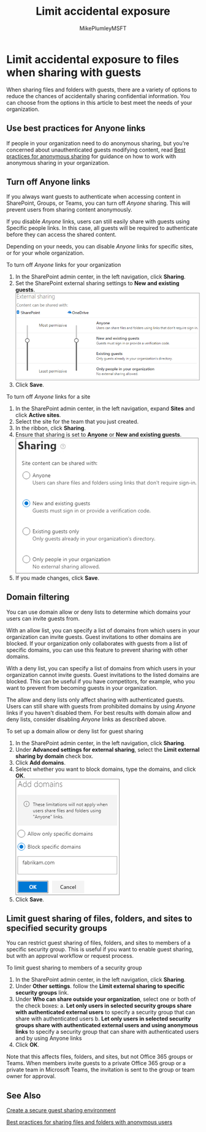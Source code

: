 ﻿---
title: "Limit accidental exposure"
ms.author: mikeplum
author: MikePlumleyMSFT
manager: pamgreen
audience: ITPro
ms.topic: article
ms.service: sharepoint-online
localization_priority: Priority
description: "Learn how to limit accidental exposure of information when sharing files with guests."
---

# Limit accidental exposure to files when sharing with guests

When sharing files and folders with guests, there are a variety of options to reduce the chances of accidentally sharing confidential information. You can choose from the options in this article to best meet the needs of your organization.

## Use best practices for Anyone links

If people in your organization need to do anonymous sharing, but you're concerned about unauthenticated guests modifying content, read [Best practices for anonymous sharing](best-practices-anonymous-sharing.md) for guidance on how to work with anonymous sharing in your organization.

## Turn off Anyone links

If you always want guests to authenticate when accessing content in SharePoint, Groups, or Teams, you can turn off *Anyone* sharing. This will prevent users from sharing content anonymously.

If you disable *Anyone* links, users can still easily share with guests using Specific people links. In this case, all guests will be required to authenticate before they can access the shared content.

Depending on your needs, you can disable *Anyone* links for specific sites, or for your whole organization.

To turn off *Anyone* links for your organization
1. In the SharePoint admin center, in the left navigation, click **Sharing**.
2. Set the SharePoint external sharing settings to **New and existing guests**.</br>
   ![Screenshot of SharePoint site external sharing settings](media/sharepoint-organization-external-sharing-controls-new-users.png)
3. Click **Save**.

To turn off *Anyone* links for a site
1. In the SharePoint admin center, in the left navigation, expand **Sites** and click **Active sites**.
2. Select the site for the team that you just created.
3. In the ribbon, click **Sharing**.
4. Ensure that sharing is set to **Anyone** or **New and existing guests**.</br>
   ![Screenshot of SharePoint site external sharing settings](media/sharepoint-site-external-sharing-settings.png)
5. If you made changes, click **Save**.

## Domain filtering

You can use domain allow or deny lists to determine which domains your users can invite guests from.

With an allow list, you can specify a list of domains from which users in your organization can invite guests. Guest invitations to other domains are blocked. If your organization only collaborates with guests from a list of specific domains, you can use this feature to prevent sharing with other domains.

With a deny list, you can specify a list of domains from which users in your organization cannot invite guests. Guest invitations to the listed domains are blocked. This can be useful if you have competitors, for example, who you want to prevent from becoming guests in your organization.

The allow and deny lists only affect sharing with authenticated guests. Users can still share with guests from prohibited domains by using *Anyone* links if you haven't disabled them. For best results with domain allow and deny lists, consider disabling *Anyone* links as described above.

To set up a domain allow or deny list for guest sharing
1. In the SharePoint admin center, in the left navigation, click **Sharing**.
2. Under **Advanced settings for external sharing**, select the **Limit external sharing by domain** check box.
3. Click **Add domains**.
4. Select whether you want to block domains, type the domains, and click **OK**.</br>
   ![Screenshot of SharePoint limit external sharing by domain setting](media/sharepoint-sharing-block-domain.png)
5. Click **Save**.

## Limit guest sharing of files, folders, and sites to specified security groups

You can restrict guest sharing of files, folders, and sites to members of a specific security group. This is useful if you want to enable guest sharing, but with an approval workflow or request process.

To limit guest sharing to members of a security group
1. In the SharePoint admin center, in the left navigation, click **Sharing**.
2. Under **Other settings**. follow the **Limit external sharing to specific security groups** link.
3. Under **Who can share outside your organization**, select one or both of the check boxes:
    a. **Let only users in selected security groups share with authenticated external users** to specify a security group that can share with authenticated users
    b. **Let only users in selected security groups share with authenticated external users and using anonymous links** to specify a security group that can share with authenticated users and by using Anyone links
4. Click **OK**.

Note that this affects files, folders, and sites, but not Office 365 groups or Teams. When members invite guests to a private Office 365 group or a private team in Microsoft Teams, the invitation is sent to the group or team owner for approval.

## See Also

[Create a secure guest sharing environment](create-a-secure-guest-sharing-environment.md)

[Best practices for sharing files and folders with anonymous users](best-practices-anonymous-sharing.md)